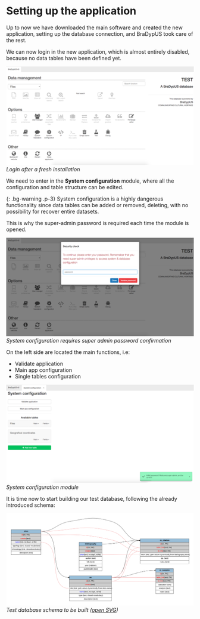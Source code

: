 # Setting up the application

Up to now we have downloaded the main software and created the new application,
setting up the database connection, and BraDypUS took care of the rest.

We can now login in the new application, which is almost entirely disabled, because no data tables have been defined yet.

![screenshot](./../images/setup/empty_app.png "Login after a fresh installation") 
*Login after a fresh installation*

We need to enter in the **System configuration** module, where all the configuration
and table structure can be edited.

{: .bg-warning .p-3}
System configuration is a highly dangerous functionality since data tables can be added or removed,
deleting, with no possibility for recover entire datasets.

This is why the super-admin password is required each time the module is opened.

![screenshot](./../images/setup/sys_config_pwd.png "System configuration requires super admin password confirmation") 
*System configuration requires super admin password confirmation*

On the left side are located the main functions, i.e:
- Validate application
- Main app configuration
- Single tables configuration

![screenshot](./../images/setup/sys_config.png "System configuration module") 
*System configuration module*


It is time now to start building our test database, following the 
already introduced schema:

![screenshot](./../images/design/test-schema.svg "Visual schema") 
*Test database schema to be built ([open SVG](./../images/design/test-schema.svg))*

